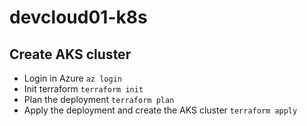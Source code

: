 # devcloud01-k8s

## Create AKS cluster
- Login in Azure `az login`
- Init terraform `terraform init`
- Plan the deployment `terraform plan`
- Apply the deployment and create the AKS cluster `terraform apply`
